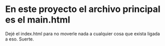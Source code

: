 # En este proyecto el archivo principal es el main.html
Dejé el index.html para no moverle nada a cualquier cosa que exista ligada a eso. Suerte.
